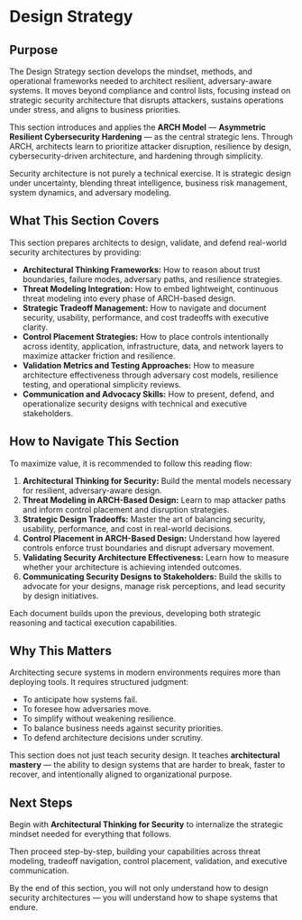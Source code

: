 # Design Strategy

## Purpose

The Design Strategy section develops the mindset, methods, and operational frameworks needed to architect resilient, adversary-aware systems. It moves beyond compliance and control lists, focusing instead on strategic security architecture that disrupts attackers, sustains operations under stress, and aligns to business priorities.

This section introduces and applies the **ARCH Model** — **Asymmetric Resilient Cybersecurity Hardening** — as the central strategic lens. Through ARCH, architects learn to prioritize attacker disruption, resilience by design, cybersecurity-driven architecture, and hardening through simplicity.

Security architecture is not purely a technical exercise. It is strategic design under uncertainty, blending threat intelligence, business risk management, system dynamics, and adversary modeling.


## What This Section Covers

This section prepares architects to design, validate, and defend real-world security architectures by providing:

- **Architectural Thinking Frameworks:** How to reason about trust boundaries, failure modes, adversary paths, and resilience strategies.
- **Threat Modeling Integration:** How to embed lightweight, continuous threat modeling into every phase of ARCH-based design.
- **Strategic Tradeoff Management:** How to navigate and document security, usability, performance, and cost tradeoffs with executive clarity.
- **Control Placement Strategies:** How to place controls intentionally across identity, application, infrastructure, data, and network layers to maximize attacker friction and resilience.
- **Validation Metrics and Testing Approaches:** How to measure architecture effectiveness through adversary cost models, resilience testing, and operational simplicity reviews.
- **Communication and Advocacy Skills:** How to present, defend, and operationalize security designs with technical and executive stakeholders.


## How to Navigate This Section

To maximize value, it is recommended to follow this reading flow:

1. **Architectural Thinking for Security:** Build the mental models necessary for resilient, adversary-aware design.
2. **Threat Modeling in ARCH-Based Design:** Learn to map attacker paths and inform control placement and disruption strategies.
3. **Strategic Design Tradeoffs:** Master the art of balancing security, usability, performance, and cost in real-world decisions.
4. **Control Placement in ARCH-Based Design:** Understand how layered controls enforce trust boundaries and disrupt adversary movement.
5. **Validating Security Architecture Effectiveness:** Learn how to measure whether your architecture is achieving intended outcomes.
6. **Communicating Security Designs to Stakeholders:** Build the skills to advocate for your designs, manage risk perceptions, and lead security by design initiatives.

Each document builds upon the previous, developing both strategic reasoning and tactical execution capabilities.


## Why This Matters

Architecting secure systems in modern environments requires more than deploying tools. It requires structured judgment:

- To anticipate how systems fail.
- To foresee how adversaries move.
- To simplify without weakening resilience.
- To balance business needs against security priorities.
- To defend architecture decisions under scrutiny.

This section does not just teach security design. It teaches **architectural mastery** — the ability to design systems that are harder to break, faster to recover, and intentionally aligned to organizational purpose.


## Next Steps

Begin with **Architectural Thinking for Security** to internalize the strategic mindset needed for everything that follows.

Then proceed step-by-step, building your capabilities across threat modeling, tradeoff navigation, control placement, validation, and executive communication.

By the end of this section, you will not only understand how to design security architectures — you will understand how to shape systems that endure.
